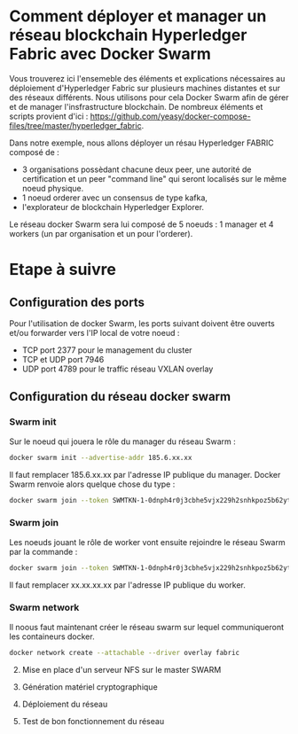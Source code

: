 # Comment déployer et manager un réseau blockchain Hyperledger Fabric avec Docker Swarm

Vous trouverez ici l'ensemeble des éléments et explications nécessaires au déploiement d'Hyperledger Fabric sur plusieurs machines distantes et sur des réseaux différents. Nous utilisons pour cela Docker Swarm afin de gérer et de manager l'insfrastructure blockchain. De nombreux éléments et scripts provient d'ici : https://github.com/yeasy/docker-compose-files/tree/master/hyperledger_fabric. 


Dans notre exemple, nous allons déployer un résau Hyperledger FABRIC composé de :
  - 3 organisations possèdant chacune deux peer, une autorité de certification et un peer "command line" qui seront localisés sur le même noeud physique. 
  - 1 noeud orderer avec un consensus de type kafka,
  - l'explorateur de blockchain Hyperledger Explorer.

Le réseau docker Swarm sera lui composé de 5 noeuds : 1 manager et 4 workers (un par organisation et un pour l'orderer). 

# Etape à suivre

## Configuration des ports 

Pour l'utilisation de docker Swarm, les ports suivant doivent être ouverts et/ou forwarder vers l'IP local de votre noeud :

- TCP port 2377  pour le management du cluster 
- TCP et UDP port 7946 
- UDP port 4789 pour le traffic réseau VXLAN overlay


## Configuration du réseau docker swarm 


### Swarm init 
Sur le noeud qui jouera le rôle du manager du réseau Swarm :

```bash
docker swarm init --advertise-addr 185.6.xx.xx
```
Il faut remplacer 185.6.xx.xx par l'adresse IP publique du manager. Docker Swarm renvoie alors quelque chose du type : 

```bash
docker swarm join --token SWMTKN-1-0dnph4r0j3cbhe5vjx229h2snhkpoz5b62yt90vr3zcd9u-c21usha26jo42xkvx8sozpmn 185.6.xxx.xxx:2377
```

### Swarm join  
Les noeuds jouant le rôle de worker vont ensuite rejoindre le réseau Swarm par la commande : 

```bash
docker swarm join --token SWMTKN-1-0dnph4r0j3cbhe5vjx229h2snhkpoz5b62yt90vr3zcd9u-c21usha26jo42xkvx8sozpmn --advertise-addr xx.xx.xx.xx 185.6.xxx.xxx:2377
```
Il faut remplacer xx.xx.xx.xx par l'adresse IP publique du worker.

### Swarm network
Il noous faut maintenant créer le réseau swarm sur lequel communiqueront les containeurs docker. 

```bash
docker network create --attachable --driver overlay fabric
```

2) Mise en place d'un serveur NFS sur le master SWARM

3) Génération matériel cryptographique

4) Déploiement du réseau

5) Test de bon fonctionnement du réseau
